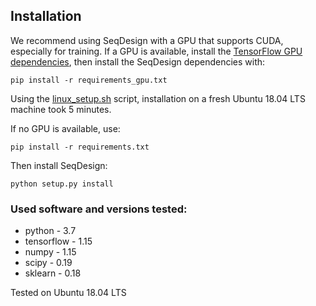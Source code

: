 ## Installation

We recommend using SeqDesign with a GPU that supports CUDA, especially for training.
If a GPU is available, install the [TensorFlow GPU dependencies](https://www.tensorflow.org/install/gpu), 
then install the SeqDesign dependencies with:
```shell script
pip install -r requirements_gpu.txt
```

Using the [linux_setup.sh](linux_setup.sh) script, 
installation on a fresh Ubuntu 18.04 LTS machine took 5 minutes.

If no GPU is available, use:  
```shell script
pip install -r requirements.txt
```

Then install SeqDesign:
```shell script
python setup.py install
```

### Used software and versions tested:
- python - 3.7  
- tensorflow - 1.15  
- numpy - 1.15  
- scipy - 0.19  
- sklearn - 0.18  

Tested on Ubuntu 18.04 LTS
